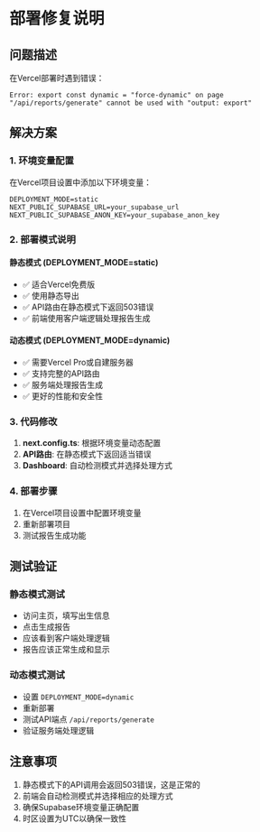 # 部署修复说明

## 问题描述
在Vercel部署时遇到错误：
```
Error: export const dynamic = "force-dynamic" on page "/api/reports/generate" cannot be used with "output: export"
```

## 解决方案

### 1. 环境变量配置
在Vercel项目设置中添加以下环境变量：

```
DEPLOYMENT_MODE=static
NEXT_PUBLIC_SUPABASE_URL=your_supabase_url
NEXT_PUBLIC_SUPABASE_ANON_KEY=your_supabase_anon_key
```

### 2. 部署模式说明

#### 静态模式 (DEPLOYMENT_MODE=static)
- ✅ 适合Vercel免费版
- ✅ 使用静态导出
- ✅ API路由在静态模式下返回503错误
- ✅ 前端使用客户端逻辑处理报告生成

#### 动态模式 (DEPLOYMENT_MODE=dynamic)
- ✅ 需要Vercel Pro或自建服务器
- ✅ 支持完整的API路由
- ✅ 服务端处理报告生成
- ✅ 更好的性能和安全性

### 3. 代码修改

1. **next.config.ts**: 根据环境变量动态配置
2. **API路由**: 在静态模式下返回适当错误
3. **Dashboard**: 自动检测模式并选择处理方式

### 4. 部署步骤

1. 在Vercel项目设置中配置环境变量
2. 重新部署项目
3. 测试报告生成功能

## 测试验证

### 静态模式测试
- 访问主页，填写出生信息
- 点击生成报告
- 应该看到客户端处理逻辑
- 报告应该正常生成和显示

### 动态模式测试
- 设置 `DEPLOYMENT_MODE=dynamic`
- 重新部署
- 测试API端点 `/api/reports/generate`
- 验证服务端处理逻辑

## 注意事项

1. 静态模式下的API调用会返回503错误，这是正常的
2. 前端会自动检测模式并选择相应的处理方式
3. 确保Supabase环境变量正确配置
4. 时区设置为UTC以确保一致性
